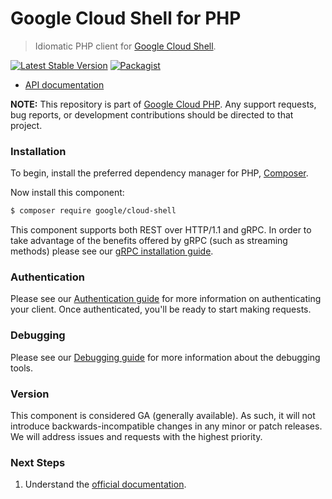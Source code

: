 # Google Cloud Shell for PHP

> Idiomatic PHP client for [Google Cloud Shell](https://cloud.google.com/shell).

[![Latest Stable Version](https://poser.pugx.org/google/cloud-shell/v/stable)](https://packagist.org/packages/google/cloud-shell) [![Packagist](https://img.shields.io/packagist/dm/google/cloud-shell.svg)](https://packagist.org/packages/google/cloud-shell)

* [API documentation](https://cloud.google.com/php/docs/reference/cloud-shell/latest)

**NOTE:** This repository is part of [Google Cloud PHP](https://github.com/googleapis/google-cloud-php). Any
support requests, bug reports, or development contributions should be directed to
that project.

### Installation

To begin, install the preferred dependency manager for PHP, [Composer](https://getcomposer.org/).

Now install this component:

```sh
$ composer require google/cloud-shell
```

This component supports both REST over HTTP/1.1 and gRPC. In order to take advantage of the benefits offered by gRPC (such as streaming methods)
please see our [gRPC installation guide](https://cloud.google.com/php/grpc).

### Authentication

Please see our [Authentication guide](https://github.com/googleapis/google-cloud-php/blob/main/AUTHENTICATION.md) for more information
on authenticating your client. Once authenticated, you'll be ready to start making requests.

### Debugging

Please see our [Debugging guide](https://github.com/googleapis/google-cloud-php/blob/main/DEBUG.md)
for more information about the debugging tools.

### Version

This component is considered GA (generally available). As such, it will not introduce backwards-incompatible changes in
any minor or patch releases. We will address issues and requests with the highest priority.

### Next Steps

1. Understand the [official documentation](https://cloud.google.com/shell/docs).

